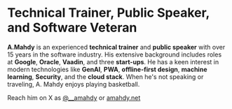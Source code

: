 # Technical Trainer, Public Speaker, and Software Veteran

**A.Mahdy** is an experienced **technical trainer** and **public speaker** with over 15 years in the software industry. His extensive background includes roles at **Google**, **Oracle**, **Vaadin**, and three **start-ups**. He has a keen interest in modern technologies like **GenAI**, **PWA**, **offline-first design**, **machine learning**, **Security**, and the **cloud stack**. When he's not speaking or traveling, A. Mahdy enjoys playing basketball.




 Reach him on X as [@__amahdy](https://twitter.com/__amahdy) or [amahdy.net](https://amahdy.net)

<!--
**amahdy/amahdy** is a ✨ _special_ ✨ repository because its `README.md` (this file) appears on your GitHub profile.

Here are some ideas to get you started:

- 🔭 I’m currently working on ...
- 🌱 I’m currently learning ...
- 👯 I’m looking to collaborate on ...
- 🤔 I’m looking for help with ...
- 💬 Ask me about ...
- 📫 How to reach me: ...
- 😄 Pronouns: ...
- ⚡ Fun fact: ...
-->
